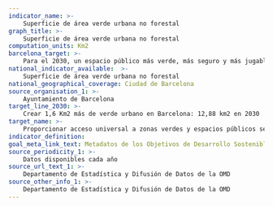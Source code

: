 ```yaml
---
indicator_name: >-
    Superficie de área verde urbana no forestal
graph_title: >-
    Superficie de área verde urbana no forestal
computation_units: Km2
barcelona_target: >-
    Para el 2030, un espacio público más verde, más seguro y más jugable
national_indicator_available:  >-
    Superficie de área verde urbana no forestal
national_geographical_coverage: Ciudad de Barcelona 
source_organisation_1: >-
    Ayuntamiento de Barcelona
target_line_2030: >-
    Crear 1,6 Km2 más de verde urbano en Barcelona: 12,88 km2 en 2030
target_name: >-
    Proporcionar acceso universal a zonas verdes y espacios públicos seguros, inclusivos y accesibles, en particular para las mujeres, los niños y niñas, las personas mayores y las personas con discapacidad
indicator_definition:
goal_meta_link_text: Metadatos de los Objetivos de Desarrollo Sostenible de las Naciones Unidas (pdf 894kB)
source_periodicity_1: >-
    Datos disponibles cada año
source_url_text_1: >-
    Departamento de Estadística y Difusión de Datos de la OMD 
source_other_info_1: >-
    Departamento de Estadística y Difusión de Datos de la OMD 
---
```


